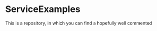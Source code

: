 ServiceExamples
===============

This is a repository, in which you can find a hopefully well commented
